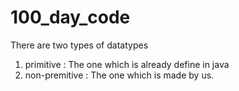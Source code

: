 # 100_day_code

There are two types of datatypes 
1. primitive : The one which is already define in java 
2. non-premitive : The one which is made by us.